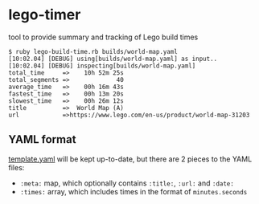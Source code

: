 # lego-timer


tool to provide summary and tracking of Lego build times

```
$ ruby lego-build-time.rb builds/world-map.yaml
[10:02.04] [DEBUG] using[builds/world-map.yaml] as input..
[10:02.04] [DEBUG] inspecting[builds/world-map.yaml]
total_time     =>    10h 52m 25s
total_segments =>             40
average_time   =>    00h 16m 43s
fastest_time   =>    00h 13m 20s
slowest_time   =>    00h 26m 12s
title          =>  World Map (A)
url            =>https://www.lego.com/en-us/product/world-map-31203
```

## YAML format

[template.yaml](template.yaml) will be kept up-to-date, but there are 2 pieces to the YAML files:

  - `:meta:` map, which optionally contains `:title:`, `:url:` and `:date:`
  - `:times:` array, which includes times in the format of `minutes.seconds`
